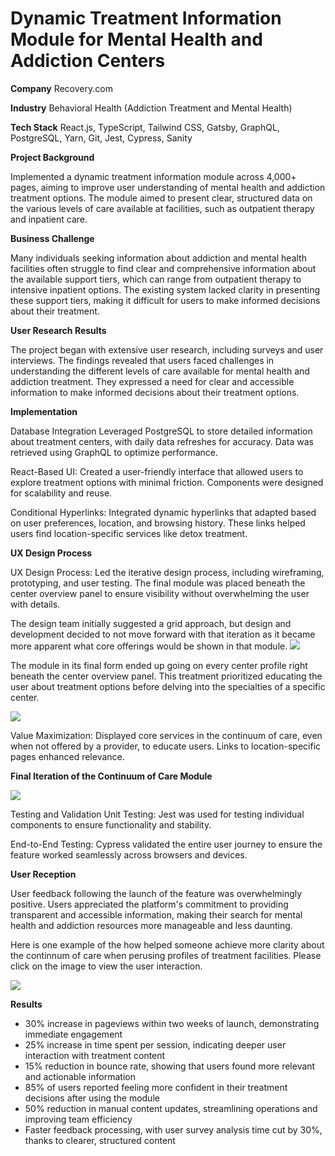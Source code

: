 # Dynamic Treatment Information Module for Mental Health and Addiction Centers

<b>Company</b>
Recovery.com

<b>Industry</b>
Behavioral Health (Addiction Treatment and Mental Health)

<b>Tech Stack</b>
React.js, TypeScript, Tailwind CSS, Gatsby, GraphQL, PostgreSQL, Yarn, Git, Jest, Cypress, Sanity

<b>Project Background</b>

Implemented a dynamic treatment information module across 4,000+ pages, aiming to improve user understanding of mental health and addiction treatment options. The module aimed to present clear, structured data on the various levels of care available at facilities, such as outpatient therapy and inpatient care.

<b>Business Challenge</b>

Many individuals seeking information about addiction and mental health facilities often struggle to find clear and comprehensive information about the available support tiers, which can range from outpatient therapy to intensive inpatient options. The existing system lacked clarity in presenting these support tiers, making it difficult for users to make informed decisions about their treatment.

<b>User Research Results</b>

The project began with extensive user research, including surveys and user interviews. The findings revealed that users faced challenges in understanding the different levels of care available for mental health and addiction treatment. They expressed a need for clear and accessible information to make informed decisions about their treatment options.

<b>Implementation</b>

Database Integration
Leveraged PostgreSQL to store detailed information about treatment centers, with daily data refreshes for accuracy. Data was retrieved using GraphQL to optimize performance.

React-Based UI: Created a user-friendly interface that allowed users to explore treatment options with minimal friction. Components were designed for scalability and reuse.

Conditional Hyperlinks: Integrated dynamic hyperlinks that adapted based on user preferences, location, and browsing history. These links helped users find location-specific services like detox treatment.


<b>UX Design Process</b>

UX Design Process: Led the iterative design process, including wireframing, prototyping, and user testing. The final module was placed beneath the center overview panel to ensure visibility without overwhelming the user with details.


The design team initially suggested a grid approach, but design and development decided to not move forward with that iteration as it became more apparent what core offerings would be shown in that module.
<img src="https://i.imgur.com/JfzY8PS.png">

The module in its final form ended up going on every center profile right beneath the center overview panel. This treatment prioritized educating the user about treatment options before delving into the specialties of a specific center.

<img src="https://i.imgur.com/GJSVieA.png"/>

Value Maximization: Displayed core services in the continuum of care, even when not offered by a provider, to educate users. Links to location-specific pages enhanced relevance.

<b>Final Iteration of the Continuum of Care Module</b>


<img src="https://i.imgur.com/6PtX7Nh.png"/>


Testing and Validation
Unit Testing: Jest was used for testing individual components to ensure functionality and stability.

End-to-End Testing: Cypress validated the entire user journey to ensure the feature worked seamlessly across browsers and devices.


<b>User Reception</b>

User feedback following the launch of the feature was overwhelmingly positive. Users appreciated the platform's commitment to providing transparent and accessible information, making their search for mental health and addiction resources more manageable and less daunting.

Here is one example of the how helped someone achieve more clarity about the continnum of care when perusing profiles of treatment facilities. Please click on the image to view the user interaction.

<a href="https://drive.google.com/file/d/1sCRUGweHWsJYjoLGQ0c186nQ_8ylOK9y/view?usp=sharing" title="Levels of Care Module"><img src="https://i.imgur.com/6vbFpC8.png"/></a>


<b>Results</b>

- 30% increase in pageviews within two weeks of launch, demonstrating immediate engagement
- 25% increase in time spent per session, indicating deeper user interaction with treatment content
- 15% reduction in bounce rate, showing that users found more relevant and actionable information
- 85% of users reported feeling more confident in their treatment decisions after using the module
- 50% reduction in manual content updates, streamlining operations and improving team efficiency
- Faster feedback processing, with user survey analysis time cut by 30%, thanks to clearer, structured content
